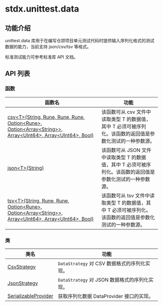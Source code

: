 # stdx.unittest.data

## 功能介绍

unittest.data 库用于在编写仓颉项目单元测试代码时提供输入序列化格式的测试数据的能力，当前支持 json/csv/tsv 等格式。

标准测试能力可参考标准库 API 文档。

## API 列表

### 函数

|              函数名          |           功能           |
| --------------------------- | ------------------------ |
| [csv\<T>(String, Rune, Rune, Rune, Option\<Rune>, Option\<Array\<String>>, Array\<UInt64>, Array\<UInt64>, Bool)](./data_package_api/data_package_functions.md#func-csvtstring-rune-rune-rune-optionrune-optionarraystring-arrayuint64-arrayuint64-bool-where-t--serializablet) | 该函数可从 csv 文件中读取类型 T 的数据值，其中 T 必须可被序列化。该函数的返回值是参数化测试的一种参数源。 |
| [json\<T>(String)](./data_package_api/data_package_functions.md#func-jsontstring-where-t--serializablet) | 该函数可从 JSON 文件中读取类型 T 的数据值，其中 T 必须可被序列化。该函数的返回值是参数化测试的一种参数源。 |
| [tsv\<T>(String, Rune, Rune, Option\<Rune>, Option\<Array\<String>>, Array\<UInt64>, Array\<UInt64>, Bool)](./data_package_api/data_package_functions.md#func-tsvtstring-rune-rune-optionrune-optionarraystring-arrayuint64-arrayuint64-bool-where-t--serializablet) | 该函数可从 tsv 文件中读取类型 T 的数据值，其中 T 必须可被序列化。该函数的返回值是参数化测试的一种参数源。 |

### 类

|              类名          |           功能           |
| --------------------------- | ------------------------ |
| [CsvStrategy](./data_package_api/data_package_classes.md#class-csvstrategy) | `DataStrategy` 对 CSV 数据格式的序列化实现。 |
| [JsonStrategy](./data_package_api/data_package_classes.md#class-jsonstrategy) | `DataStrategy` 对 JSON 数据格式的序列化实现。 |
| [SerializableProvider](./data_package_api/data_package_classes.md#class-serializableprovider) | 获取序列化数据 DataProvider 接口的实现。 |
